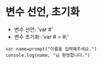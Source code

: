 # 변수 선언, 초기화

- 변수 선언: 'var #'
- 변수 초기화: 'var # = #;'

~~~
var name=prompt("이름을 입력해주세요.")
console.log(name, "님 환영합니다.")
~~~
